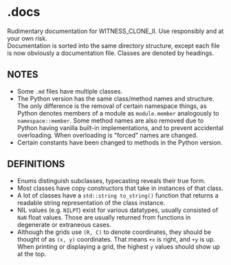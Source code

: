 # .docs

Rudimentary documentation for WITNESS_CLONE_II. Use responsibly and at your own risk.  
Documentation is sorted into the same directory structure, except each file is now obviously a documentation file. Classes are denoted by headings.  

## NOTES

- Some `.md` files have multiple classes.
- The Python version has the same class/method names and structure. The only difference is the removal of certain namespace things, as Python denotes members of a module as `module.member` analogously to `namespace::member`. Some method names are also removed due to Python having vanilla built-in implementations, and to prevent accidental overloading. When overloading is "forced" names are changed.
- Certain constants have been changed to methods in the Python version.

## DEFINITIONS

- Enums distinguish subclasses, typecasting reveals their true form.
- Most classes have copy constructors that take in instances of that class.
- A lot of classes have a `std::string to_string()` function that returns a readable string representation of the class instance.
- NIL values (e.g. `NILPT`) exist for various datatypes, usually consisted of `NaN` float values. Those are usually returned from functions in degenerate or extraneous cases.
- Although the grids use `(R, C)` to denote coordinates, they should be thought of as `(x, y)` coordinates. That means `+x` is right, and `+y` is up. When printing or displaying a grid, the highest `y` values should show up at the top.